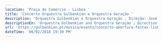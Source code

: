 ```yaml
---
location: 'Praça do Comércio - Lisboa '
title: 'Concerto Orquestra Gulbenkian e Orquestra Geração '
description: 'Orquestra Gulbenkian e Orquestra Geração ; Direção: José Eduardo Gomes '
descriptionEn: 'Orquestra Gulbenkian and Orquestra Geração ; Direction: José Eduardo Gomes '
url: 'https://gulbenkian.pt/musica/evento/concerto-abertura-festas-lisboa/'
dateTime: '06/02/2018 19:30 PM'
---
```




